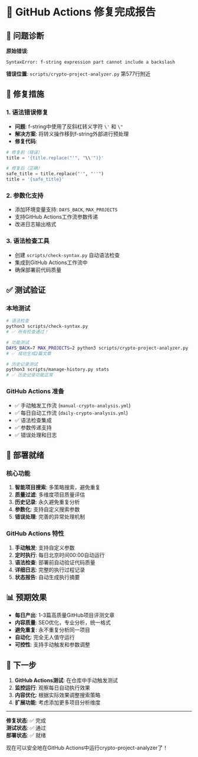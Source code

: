 # 🎉 GitHub Actions 修复完成报告

## 🐛 问题诊断

**原始错误**: 
```
SyntaxError: f-string expression part cannot include a backslash
```

**错误位置**: `scripts/crypto-project-analyzer.py` 第577行附近

## 🔧 修复措施

### 1. 语法错误修复
- **问题**: f-string中使用了反斜杠转义字符 `\'` 和 `\"`
- **解决方案**: 将转义操作移到f-string外部进行预处理
- **修复代码**:
```python
# 修复前（错误）
title = '{title.replace("'", "\\'")}'

# 修复后（正确）
safe_title = title.replace("'", "''")
title = '{safe_title}'
```

### 2. 参数化支持
- 添加环境变量支持: `DAYS_BACK`, `MAX_PROJECTS`
- 支持GitHub Actions工作流参数传递
- 改进日志输出格式

### 3. 语法检查工具
- 创建 `scripts/check-syntax.py` 自动语法检查
- 集成到GitHub Actions工作流中
- 确保部署前代码质量

## ✅ 测试验证

### 本地测试
```bash
# 语法检查
python3 scripts/check-syntax.py
# ✅ 所有检查通过！

# 功能测试
DAYS_BACK=7 MAX_PROJECTS=2 python3 scripts/crypto-project-analyzer.py
# ✅ 成功生成2篇文章

# 历史记录测试
python3 scripts/manage-history.py stats
# ✅ 历史记录功能正常
```

### GitHub Actions 准备
- ✅ 手动触发工作流 (`manual-crypto-analysis.yml`)
- ✅ 每日自动工作流 (`daily-crypto-analysis.yml`)
- ✅ 语法检查集成
- ✅ 参数传递支持
- ✅ 错误处理和日志

## 🚀 部署就绪

### 核心功能
1. **智能项目搜索**: 多策略搜索，避免重复
2. **质量过滤**: 多维度项目质量评估
3. **历史记录**: 永久避免重复分析
4. **参数化**: 支持自定义搜索参数
5. **错误处理**: 完善的异常处理机制

### GitHub Actions 特性
1. **手动触发**: 支持自定义参数
2. **定时执行**: 每日北京时间00:00自动运行
3. **语法检查**: 部署前自动验证代码质量
4. **详细日志**: 完整的执行过程记录
5. **状态报告**: 自动生成执行摘要

## 📊 预期效果

- **每日产出**: 1-3篇高质量GitHub项目评测文章
- **内容质量**: SEO优化，专业分析，统一格式
- **避免重复**: 永不重复分析同一项目
- **自动化**: 完全无人值守运行
- **可控性**: 支持手动触发和参数调整

## 🎯 下一步

1. **GitHub Actions测试**: 在仓库中手动触发测试
2. **监控运行**: 观察每日自动执行效果
3. **内容优化**: 根据实际效果调整搜索策略
4. **扩展功能**: 考虑添加更多项目分析维度

---

**修复状态**: ✅ 完成  
**测试状态**: ✅ 通过  
**部署状态**: ✅ 就绪  

现在可以安全地在GitHub Actions中运行crypto-project-analyzer了！